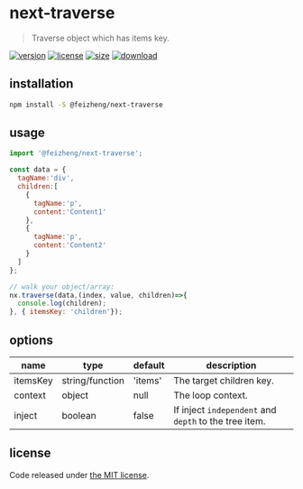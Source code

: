 # next-traverse
> Traverse object which has items key.

[![version][version-image]][version-url]
[![license][license-image]][license-url]
[![size][size-image]][size-url]
[![download][download-image]][download-url]

## installation
```bash
npm install -S @feizheng/next-traverse
```

## usage
```js
import '@feizheng/next-traverse';

const data = {
  tagName:'div',
  children:[
    {
      tagName:'p',
      content:'Content1'
    },
    {
      tagName:'p',
      content:'Content2'
    }
  ]
};

// walk your object/array:
nx.traverse(data,(index, value, children)=>{
  console.log(children);
}, { itemsKey: 'children'});
```

## options
| name     | type            | default | description                                           |
| -------- | --------------- | ------- | ----------------------------------------------------- |
| itemsKey | string/function | 'items' | The target children key.                              |
| context  | object          | null    | The loop context.                                     |
| inject   | boolean         | false   | If inject `independent` and `depth` to the tree item. |

## license
Code released under [the MIT license](https://github.com/afeiship/next-traverse/blob/master/LICENSE.txt).

[version-image]: https://img.shields.io/npm/v/@feizheng/next-traverse
[version-url]: https://npmjs.org/package/@feizheng/next-traverse

[license-image]: https://img.shields.io/npm/l/@feizheng/next-traverse
[license-url]: https://github.com/afeiship/next-traverse/blob/master/LICENSE.txt

[size-image]: https://img.shields.io/bundlephobia/minzip/@feizheng/next-traverse
[size-url]: https://github.com/afeiship/next-traverse/blob/master/dist/next-traverse.min.js

[download-image]: https://img.shields.io/npm/dm/@feizheng/next-traverse
[download-url]: https://www.npmjs.com/package/@feizheng/next-traverse
